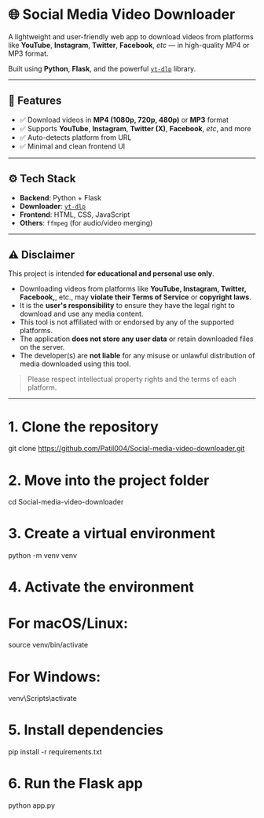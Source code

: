 # 🌐 Social Media Video Downloader

A lightweight and user-friendly web app to download videos from platforms like **YouTube**, **Instagram**, **Twitter**, **Facebook**, *etc*  — in high-quality MP4 or MP3 format.

Built using **Python**, **Flask**, and the powerful [`yt-dlp`](https://github.com/yt-dlp/yt-dlp) library.

---

## 🚀 Features

- ✅ Download videos in **MP4 (1080p, 720p, 480p)** or **MP3** format  
- ✅ Supports **YouTube**, **Instagram**, **Twitter (X)**, **Facebook**, *etc*, and more  
- ✅ Auto-detects platform from URL    
- ✅ Minimal and clean frontend UI

---

## ⚙️ Tech Stack

- **Backend**: Python + Flask  
- **Downloader**: [`yt-dlp`](https://github.com/yt-dlp/yt-dlp)  
- **Frontend**: HTML, CSS, JavaScript  
- **Others**: `ffmpeg` (for audio/video merging)

---

## ⚠️ Disclaimer

This project is intended **for educational and personal use only**.

- Downloading videos from platforms like **YouTube, Instagram, Twitter, Facebook,**, etc., may **violate their Terms of Service** or **copyright laws**.
- It is the **user's responsibility** to ensure they have the legal right to download and use any media content.
- This tool is not affiliated with or endorsed by any of the supported platforms.
- The application **does not store any user data** or retain downloaded files on the server.
- The developer(s) are **not liable** for any misuse or unlawful distribution of media downloaded using this tool.

> Please respect intellectual property rights and the terms of each platform.

---

# 1. Clone the repository
git clone https://github.com/Patil004/Social-media-video-downloader.git

# 2. Move into the project folder
cd Social-media-video-downloader

# 3. Create a virtual environment
python -m venv venv

# 4. Activate the environment
# For macOS/Linux:
source venv/bin/activate
# For Windows:
venv\Scripts\activate

# 5. Install dependencies
pip install -r requirements.txt

# 6. Run the Flask app
python app.py




